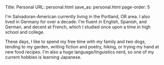 Title: Personal
URL: personal.html
save_as: personal.html
page-order: 5

I'm Salvadoran-American currently living in the Portland, OR area.
I also lived in Germany for over a decade. I'm fluent in English, Spanish,
and German, and decent at French, which I studied once upon a time in high
school and college.
 
These days, I like to spend my free time with my family and two dogs, tending to
my garden, writing fiction and poetry, hiking, or trying my hand at new food
recipes. I'm also a huge language/linguistics nerd, so one of my current hobbies
is learning Japanese.
